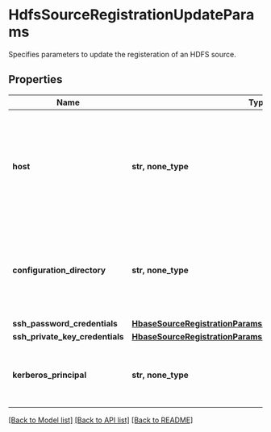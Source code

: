 # HdfsSourceRegistrationUpdateParams

Specifies parameters to update the registeration of an HDFS source.

## Properties
Name | Type | Description | Notes
------------ | ------------- | ------------- | -------------
**host** | **str, none_type** | IP or hostname of any host from which the HDFS configuration files core-site.xml and hdfs-site.xml can be read. | [optional] 
**configuration_directory** | **str, none_type** | The directory containing the core-site.xml and hdfs-site.xml configuration files. | [optional] 
**ssh_password_credentials** | [**HbaseSourceRegistrationParamsAllOfSshPasswordCredentials**](HbaseSourceRegistrationParamsAllOfSshPasswordCredentials.md) |  | [optional] 
**ssh_private_key_credentials** | [**HbaseSourceRegistrationParamsAllOfSshPrivateKeyCredentials**](HbaseSourceRegistrationParamsAllOfSshPrivateKeyCredentials.md) |  | [optional] 
**kerberos_principal** | **str, none_type** | The kerberos principal to be used to connect to this HDFS source. | [optional] 

[[Back to Model list]](../README.md#documentation-for-models) [[Back to API list]](../README.md#documentation-for-api-endpoints) [[Back to README]](../README.md)


